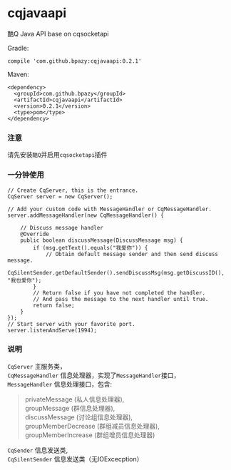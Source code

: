 # cqjavaapi
酷Q Java API base on cqsocketapi  


Gradle:
```
compile 'com.github.bpazy:cqjavaapi:0.2.1'
```
Maven:
```
<dependency>
  <groupId>com.github.bpazy</groupId>
  <artifactId>cqjavaapi</artifactId>
  <version>0.2.1</version>
  <type>pom</type>
</dependency>
```

### 注意
请先安装`酷Q`并启用`cqsocketapi`插件

### 一分钟使用

```
// Create CqServer, this is the entrance.
CqServer server = new CqServer();

// Add your custom code with MessageHandler or CqMessageHandler.
server.addMessageHandler(new CqMessageHandler() {

    // Discuss message handler
    @Override
    public boolean discussMessage(DiscussMessage msg) {
        if (msg.getText().equals("我爱你")) {
            // Obtain default message sender and then send discuss message.
            CqSilentSender.getDefaultSender().sendDiscussMsg(msg.getDiscussID(), "我也爱你");
        }
        // Return false if you have not completed the handler.
        // And pass the message to the next handler until true.
        return false;
    }
});
// Start server with your favorite port.
server.listenAndServe(1994);
```

### 说明
`CqServer` 主服务类，    
`CqMessageHandler` 信息处理器，实现了`MessageHandler`接口，    
`MessageHandler` 信息处理接口，包含:
> privateMessage (私人信息处理器),    
groupMessage (群信息处理器),     
discussMessage (讨论组信息处理器),    
groupMemberDecrease (群组减员信息处理器),     
groupMemberIncrease (群组增员信息处理器)

`CqSender` 信息发送类,    
`CqSilentSender` 信息发送类（无IOExcecption）
